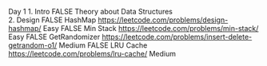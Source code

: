 Day 1	1. Intro	FALSE	Theory about Data Structures		
	2. Design	FALSE	HashMap	https://leetcode.com/problems/design-hashmap/	Easy
		FALSE	Min Stack	https://leetcode.com/problems/min-stack/	Easy
		FALSE	GetRandomizer	https://leetcode.com/problems/insert-delete-getrandom-o1/	Medium
		FALSE	LRU Cache	https://leetcode.com/problems/lru-cache/	Medium
